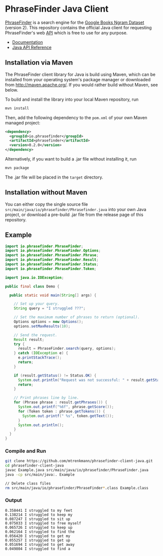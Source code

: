 # PhraseFinder Java Client

[PhraseFinder](http://phrasefinder.io) is a search engine for the [Google Books Ngram Dataset](http://storage.googleapis.com/books/ngrams/books/datasetsv2.html) (version 2). This repository contains the official Java client for requesting PhraseFinder's web [API](http://phrasefinder.io/api) which is free to use for any purpose.

* [Documentation](http://phrasefinder.io/documentation)
* [Java API Reference](https://mtrenkmann.github.io/phrasefinder-client-java/)

## Installation via Maven

The PhraseFinder client library for Java is build using Maven, which can be installed from your operating system's package manager or downloaded from <http://maven.apache.org/>. If you would rather build without Maven, see below.

To build and install the library into your local Maven repository, run

```sh
mvn install
```

Then, add the following dependency to the `pom.xml` of your own Maven managed project:

```xml
<dependency>
  <groupId>io.phrasefinder</groupId>
  <artifactId>phrasefinder</artifactId>
  <version>0.2.0</version>
</dependency>
```

Alternatively, if you want to build a .jar file without installing it, run

```sh
mvn package
```

The .jar file will be placed in the `target` directory.

## Installation without Maven

You can either copy the single source file `src/main/java/io/phrasefinder/Phrasefinder.java` into your own Java project, or download a pre-build .jar file from the release page of this repository.


## Example

```java
import io.phrasefinder.PhraseFinder;
import io.phrasefinder.PhraseFinder.Options;
import io.phrasefinder.PhraseFinder.Phrase;
import io.phrasefinder.PhraseFinder.Result;
import io.phrasefinder.PhraseFinder.Status;
import io.phrasefinder.PhraseFinder.Token;

import java.io.IOException;

public final class Demo {

  public static void main(String[] args) {

    // Set up your query.
    String query = "I struggled ???";

    // Set the maximum number of phrases to return (optional).
    Options options = new Options();
    options.setMaxResults(10);

    // Send the request.
    Result result;
    try {
      result = PhraseFinder.search(query, options);
    } catch (IOException e) {
      e.printStackTrace();
      return;
    }

    if (result.getStatus() != Status.OK) {
      System.out.println("Request was not successful: " + result.getStatus());
      return;
    }

    // Print phrases line by line.
    for (Phrase phrase : result.getPhrases()) {
      System.out.printf("%6f", phrase.getScore());
      for (Token token : phrase.getTokens()) {
        System.out.printf(" %s", token.getText());
      }
      System.out.println();
    }
  }
}
```

### Compile and Run

```sh
git clone https://github.com/mtrenkmann/phrasefinder-client-java.git
cd phrasefinder-client-java
javac Example.java src/main/java/io/phrasefinder/PhraseFinder.java
java -cp src/main/java:. Example

// Delete class files
rm src/main/java/io/phrasefinder/PhraseFinder*.class Example.class
```

### Output

```
0.358441 I struggled to my feet
0.138214 I struggled to keep my
0.087247 I struggled to sit up
0.075033 I struggled to free myself
0.065726 I struggled to keep up
0.062164 I struggled to find the
0.056420 I struggled to get my
0.055257 I struggled to get up
0.051694 I struggled to get away
0.049804 I struggled to find a
```
